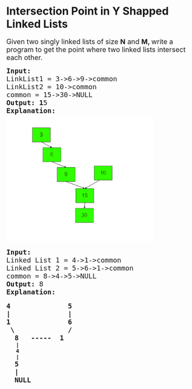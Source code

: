 # Intersection Point in Y Shapped Linked Lists

<p><span style="font-size:18px">Given two singly linked lists of size <strong>N</strong> and <strong>M, </strong>write a program to get the point where two linked lists intersect each other.</span></p>

<pre><span style="font-size:18px"><strong>Input:</strong><strong>
</strong>LinkList1 = 3-&gt;6-&gt;9-&gt;common
LinkList2 = 10-&gt;common
common = 15-&gt;30-&gt;NULL
<strong>Output: 1</strong>5
<strong>Explanation:
</strong><img alt="Y ShapedLinked List" class="aligncenter size-full wp-image-2753" src="linked.jpg" style="height:334px; width:388px" title="Y ShapedLinked List"></span>
</pre>



<pre><span style="font-size:18px"><strong>Input: 
</strong>Linked List 1 = 4-&gt;1-&gt;common
Linked List 2 = 5-&gt;6-&gt;1-&gt;common
common = 8-&gt;4-&gt;5-&gt;NULL
<strong>Output: </strong>8
<strong>Explanation: </strong></span>

<span style="font-size:18px"><strong>4              5</strong></span>
<span style="font-size:18px"><strong>|              |</strong></span>
<span style="font-size:18px"><strong>1              6
</strong></span><span style="font-size:18px"><strong> \             /</strong></span>
<span style="font-size:18px"><strong>  8   -----  1 </strong></span>
   <strong>|</strong>
   <strong>4</strong>
   <strong>|
</strong><span style="font-size:18px"><strong>  5</strong></span>
<span style="font-size:18px"><strong>  |</strong></span>
<span style="font-size:18px"><strong>  NULL       </strong></span></pre>